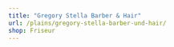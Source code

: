 ```yaml
---
title: "Gregory Stella Barber & Hair"
url: /plains/gregory-stella-barber-und-hair/
shop: Friseur
---
```

